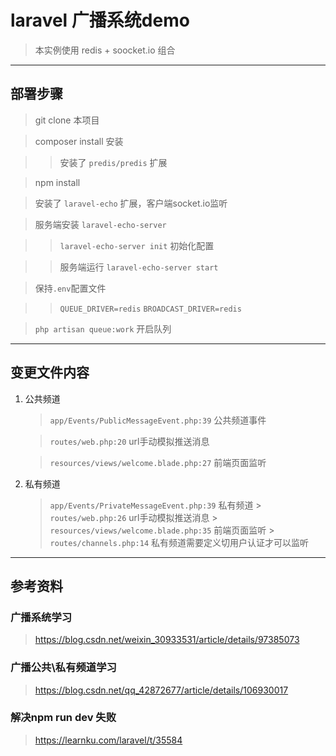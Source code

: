 # laravel 广播系统demo
> 本实例使用 redis + soocket.io 组合

---

## 部署步骤

> git clone 本项目

> composer install 安装

>> 安装了 `predis/predis` 扩展

> npm install

> 安装了 `laravel-echo` 扩展，客户端socket.io监听

>  服务端安装 `laravel-echo-server`

>> `laravel-echo-server init` 初始化配置

>>  服务端运行 `laravel-echo-server start`

> 保持`.env`配置文件

>> `QUEUE_DRIVER=redis`  `BROADCAST_DRIVER=redis`

> `php artisan queue:work` 开启队列

---

## 变更文件内容

1. 公共频道

    > `app/Events/PublicMessageEvent.php:39` 公共频道事件

    > `routes/web.php:20` url手动模拟推送消息

    > `resources/views/welcome.blade.php:27` 前端页面监听
         

2. 私有频道
    > `app/Events/PrivateMessageEvent.php:39` 私有频道
           >
    > `routes/web.php:26` url手动模拟推送消息
           >
    > `resources/views/welcome.blade.php:35` 前端页面监听
           >
    > `routes/channels.php:14` 私有频道需要定义切用户认证才可以监听
       
---
    
## 参考资料

### 广播系统学习
> https://blog.csdn.net/weixin_30933531/article/details/97385073
### 广播公共\私有频道学习
> https://blog.csdn.net/qq_42872677/article/details/106930017
### 解决npm run dev 失败
> https://learnku.com/laravel/t/35584